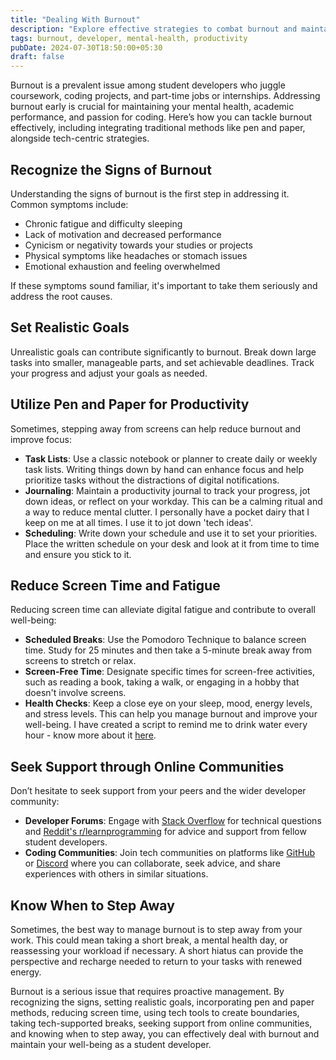 ```yaml
---
title: "Dealing With Burnout"
description: "Explore effective strategies to combat burnout and maintain well-being while juggling coursework, coding projects, and part-time jobs as a student developer."
tags: burnout, developer, mental-health, productivity
pubDate: 2024-07-30T18:50:00+05:30
draft: false
---
```


Burnout is a prevalent issue among student developers who juggle coursework, coding projects, and part-time jobs or internships. Addressing burnout early is crucial for maintaining your mental health, academic performance, and passion for coding. Here’s how you can tackle burnout effectively, including integrating traditional methods like pen and paper, alongside tech-centric strategies.

## Recognize the Signs of Burnout

Understanding the signs of burnout is the first step in addressing it. Common symptoms include:

- Chronic fatigue and difficulty sleeping
- Lack of motivation and decreased performance
- Cynicism or negativity towards your studies or projects
- Physical symptoms like headaches or stomach issues
- Emotional exhaustion and feeling overwhelmed

If these symptoms sound familiar, it's important to take them seriously and address the root causes.

## Set Realistic Goals

Unrealistic goals can contribute significantly to burnout. Break down large tasks into smaller, manageable parts, and set achievable deadlines. Track your progress and adjust your goals as needed.

## Utilize Pen and Paper for Productivity

Sometimes, stepping away from screens can help reduce burnout and improve focus:

- **Task Lists**: Use a classic notebook or planner to create daily or weekly task lists. Writing things down by hand can enhance focus and help prioritize tasks without the distractions of digital notifications.
- **Journaling**: Maintain a productivity journal to track your progress, jot down ideas, or reflect on your workday. This can be a calming ritual and a way to reduce mental clutter. I personally have a pocket dairy that I keep on me at all times. I use it to jot down 'tech ideas'.
- **Scheduling**: Write down your schedule and use it to set your priorities. Place the written schedule on your desk and look at it from time to time and ensure you stick to it.

## Reduce Screen Time and Fatigue

Reducing screen time can alleviate digital fatigue and contribute to overall well-being:

- **Scheduled Breaks**: Use the Pomodoro Technique to balance screen time. Study for 25 minutes and then take a 5-minute break away from screens to stretch or relax.
- **Screen-Free Time**: Designate specific times for screen-free activities, such as reading a book, taking a walk, or engaging in a hobby that doesn't involve screens.
- **Health Checks**: Keep a close eye on your sleep, mood, energy levels, and stress levels. This can help you manage burnout and improve your well-being. I have created a script to remind me to drink water every hour - know more about it [here](https://www.linkedin.com/posts/nnisarggada_bashscripting-scriptkid-linux-activity-7194757628047060993-1Z7O/).

## Seek Support through Online Communities

Don’t hesitate to seek support from your peers and the wider developer community:

- **Developer Forums**: Engage with [Stack Overflow](https://stackoverflow.com/) for technical questions and [Reddit's r/learnprogramming](https://www.reddit.com/r/learnprogramming/) for advice and support from fellow student developers.
- **Coding Communities**: Join tech communities on platforms like [GitHub](https://github.com/) or [Discord](https://discord.com/) where you can collaborate, seek advice, and share experiences with others in similar situations.

## Know When to Step Away

Sometimes, the best way to manage burnout is to step away from your work. This could mean taking a short break, a mental health day, or reassessing your workload if necessary. A short hiatus can provide the perspective and recharge needed to return to your tasks with renewed energy.

Burnout is a serious issue that requires proactive management. By recognizing the signs, setting realistic goals, incorporating pen and paper methods, reducing screen time, using tech tools to create boundaries, taking tech-supported breaks, seeking support from online communities, and knowing when to step away, you can effectively deal with burnout and maintain your well-being as a student developer.
